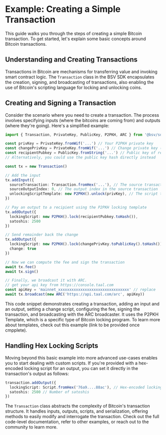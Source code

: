 # Example: Creating a Simple Transaction

This guide walks you through the steps of creating a simple Bitcoin transaction. To get started, let's explain some basic concepts around Bitcoin transactions.

## Understanding and Creating Transactions

Transactions in Bitcoin are mechanisms for transferring value and invoking smart contract logic. The `Transaction` class in the BSV SDK encapsulates the creation, signing, and broadcasting of transactions, also enabling the use of Bitcoin's scripting language for locking and unlocking coins.

## Creating and Signing a Transaction

Consider the scenario where you need to create a transaction. The process involves specifying inputs (where the bitcoins are coming from) and outputs (where they're going). Here's a simplified example:

```typescript
import { Transaction, PrivateKey, PublicKey, P2PKH, ARC } from '@bsv/sdk'

const privKey = PrivateKey.fromWif('...') // Your P2PKH private key
const changePrivKey = PrivateKey.fromWif('...') // Change private key (never re-use addresses)
const recipientPubkey = PublicKey.fromString('...') // Public key of recipien
// Alternatively, you could use the public key hash directly instead

const tx = new Transaction()

// Add the input
tx.addInput({
  sourceTransaction: Transaction.fromHex('...'), // The source transaction where the output you are spending was created,
  sourceOutputIndex: 0, // The output index in the source transaction
  unlockingScriptTemplate: new P2PKH().unlock(privKey), // The script template you are using to unlock the output, in this case P2PKH
})

// Pay an output to a recipient using the P2PKH locking template
tx.addOutput({
  lockingScript: new P2PKH().lock(recipientPubkey.toHash()),
  satoshis: 2500
})

// Send remainder back the change
tx.addOutput({
  lockingScript: new P2PKH().lock(changePrivKey.toPublicKey().toHash()),
  change: true
})

// Now we can compute the fee and sign the transaction
await tx.fee()
await tx.sign()

// Finally, we broadcast it with ARC.
// get your api key from https://console.taal.com
const apiKey = 'mainnet_xxxxxxxxxxxxxxxxxxxxxxxxxxxxxxxx' // replace
await tx.broadcast(new ARC('https://api.taal.com/arc', apiKey))
```

This code snippet demonstrates creating a transaction, adding an input and an output, setting a change script, configuring the fee, signing the transaction, and broadcasting with the ARC broadcaster. It uses the P2PKH Template, which is a specific type of Bitcoin locking program. To learn more about templates, check out this example (link to be provided once cmpplete).

## Handling Hex Locking Scripts

Moving beyond this basic example into more advanced use-cases enables you to start dealing with custom scripts. If you're provided with a hex-encoded locking script for an output, you can set it directly in the transaction's output as follows:

```typescript
transaction.addOutput({
  lockingScript: Script.fromHex('76a9....88ac'), // Hex-encoded locking script
  satoshis: 2500 // Number of satoshis
})
```

The `Transaction` class abstracts the complexity of Bitcoin's transaction structure. It handles inputs, outputs, scripts, and serialization, offering methods to easily modify and interrogate the transaction. Check out the full code-level documentation, refer to other examples, or reach out to the community to learn more.